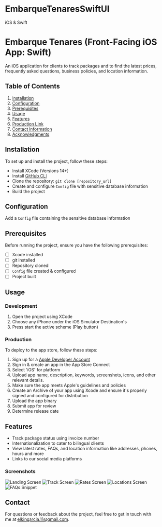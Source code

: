 # EmbarqueTenaresSwiftUI
iOS &amp; Swift


# Embarque Tenares (Front-Facing iOS App: Swift)

An iOS application for clients to track packages and to find the latest prices, frequently asked questions, business policies, and location information.

## Table of Contents

1. [Installation](#installation)
2. [Configuration](#configuration)
3. [Prerequisites](#prerequisites)
4. [Usage](#usage)
5. [Features](#features)
6. [Production Link](#production-link)
7. [Contact Information](#contact-information)
8. [Acknowledgments](#acknowledgments)

## Installation

To set up and install the project, follow these steps:

- Install XCode (Versions 14+)
- Install [GitHub CLI](https://github.com/git-guides/install-git)
- Clone the repository: `git clone [repository_url]`
- Create and configure `Config` file with sensitive database information
- Build the project

## Configuration

Add a `Config` file containing the sensitive database information

## Prerequisites

Before running the project, ensure you have the following prerequisites:

- [ ] Xcode installed
- [ ] git installed
- [ ] Repository cloned
- [ ] `Config` file created & configured
- [ ] Project built

## Usage

### Development

1. Open the project using XCode
2. Choose any iPhone under the iOS Simulator Destination's
3. Press start the active scheme (Play button)
   
### Production

To deploy to the app store, follow these steps:

1. Sign up for a [Apple Developer Account](https://developer.apple.com/)
2. Sign in & create an app in the App Store Connect
3. Select 'iOS' for platform
4. Upload app name, description, keywords, screenshots, icons, and other relevant details.
5. Make sure the app meets Apple's guidelines and policies
6. Create an Archive of your app using Xcode and ensure it's properly signed and configured for distribution
7. Upload the app binary
8. Submit app for review
9. Determine release date
    
## Features

- Track package status using invoice number
- Internationalization to cater to bilingual clients
- View latest rates, FAQs, and location information like addresses, phones, hours and more
- Links to our social media platforms

### Screenshots
![Landing Screen](./images/1.PNG)
![Track Screen ](./images/2.PNG)
![Rates Screen](./images/3.PNG)
![Locations Screen](./images/4.PNG)
![FAQs Snippet](./images/5.PNG)

## Contact

For questions or feedback about the project, feel free to get in touch with me at elkingarcia.11@gmail.com.
